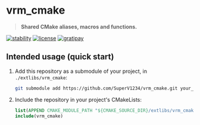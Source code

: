 # vrm_cmake

> **Shared CMake aliases, macros and functions.**

[![stability][badge.stability]][stability]
[![license][badge.license]][license]
[![gratipay][badge.gratipay]][gratipay]

[badge.stability]: https://img.shields.io/badge/stability-unstable-yellow.svg?style=flat-square
[badge.license]: http://img.shields.io/badge/license-afl%203.0-blue.svg?style=flat-square
[badge.gratipay]: https://img.shields.io/gratipay/user/SuperV1234.svg?style=flat-square

[stability]: http://github.com/badges/stability-badges
[license]: https://github.com/SuperV1234/vrm_cmake/blob/master/LICENSE
[gratipay]: https://gratipay.com/~SuperV1234/



## Intended usage (quick start)

1. Add this repository as a submodule of your project, in `./extlibs/vrm_cmake`:

    ```bash
    git submodule add https://github.com/SuperV1234/vrm_cmake.git your_project/extlibs/vrm_cmake
    ```

2. Include the repository in your project's CMakeLists:

    ```cmake
    list(APPEND CMAKE_MODULE_PATH "${CMAKE_SOURCE_DIR}/extlibs/vrm_cmake/cmake/")
    include(vrm_cmake)
    ```
